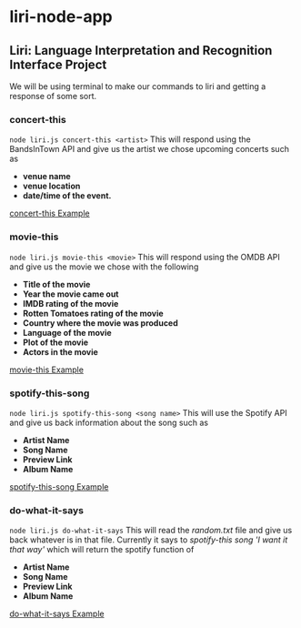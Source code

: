 # liri-node-app
## Liri: Language Interpretation and Recognition Interface Project

We will be using terminal to make our commands to liri and getting a response of some sort.

### concert-this
```node liri.js concert-this <artist>```
This will respond using the BandsInTown API and give us the artist we chose upcoming concerts such as 
*  **venue name**
*  **venue location**
*  **date/time of the event.**

[concert-this Example](https://www.youtube.com/watch?v=p-5iCVV-524)

###  movie-this
```node liri.js movie-this <movie>```
This will respond using the OMDB API and give us the movie we chose with the following
*  **Title of the movie**
*  **Year the movie came out**
*  **IMDB rating of the movie**
*  **Rotten Tomatoes rating of the movie**
*  **Country where the movie was produced**
*  **Language of the movie**
*  **Plot of the movie**
*  **Actors in the movie**

[movie-this Example](https://www.youtube.com/watch?v=Oqfj8xKaRkY)

### spotify-this-song
```node liri.js spotify-this-song <song name>```
This will use the Spotify API and give us back information about the song such as
*  **Artist Name**
*  **Song Name**
*  **Preview Link**
*  **Album Name**

[spotify-this-song Example](#)

### do-what-it-says
```node liri.js do-what-it-says``` 
This will read the *random.txt* file and give us back whatever is in that file. Currently it says to *spotify-this song 'I want it that way'* which will return the spotify function of

*  **Artist Name**
*  **Song Name**
*  **Preview Link**
*  **Album Name**

[do-what-it-says Example](#)





